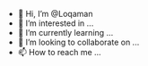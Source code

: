 - 👋 Hi, I’m @Loqaman
- 👀 I’m interested in ...
- 🌱 I’m currently learning ...
- 💞️ I’m looking to collaborate on ...
- 📫 How to reach me ...

<!---
Loqaman/Loqaman is a ✨ special ✨ repository because its `README.md` (this file) appears on your GitHub profile.
You can click the Preview link to take a look at your changes.
--->
